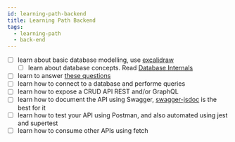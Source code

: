 ```yaml
---
id: learning-path-backend
title: Learning Path Backend
tags:
  - learning-path
  - back-end
---
```


- [ ] learn about basic database modelling, use [excalidraw](https://excalidraw.com/)
  - [ ] learn about database concepts. Read [Database Internals](https://www.databass.dev/)
- [ ] learn to answer [these questions](https://gist.github.com/sibelius/35eb01209c61ecaa76fc3f28d2f73467)
- [ ] learn how to connect to a database and performe queries
- [ ] learn how to expose a CRUD API REST and/or GraphQL
- [ ] learn how to document the API using Swagger, [swagger-jsdoc](https://github.com/Surnet/swagger-jsdoc) is the best for it
- [ ] learn how to test your API using Postman, and also automated using jest and supertest
- [ ] learn how to consume other APIs using fetch
